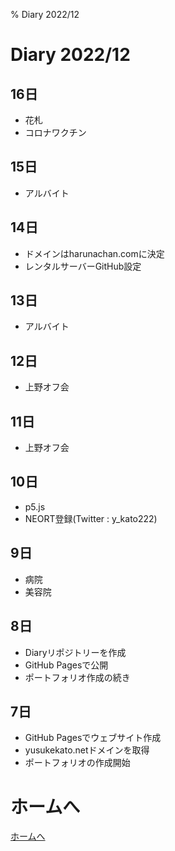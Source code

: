% Diary 2022/12

# Diary 2022/12

## 16日

- 花札
- コロナワクチン

## 15日

- アルバイト

## 14日

- ドメインはharunachan.comに決定
- レンタルサーバーGitHub設定

## 13日

- アルバイト

## 12日

- 上野オフ会

## 11日

- 上野オフ会

## 10日

- p5.js
- NEORT登録(Twitter : y_kato222)

## 9日

- 病院
- 美容院

## 8日

- Diaryリポジトリーを作成
- GitHub Pagesで公開
- ポートフォリオ作成の続き

## 7日

- GitHub Pagesでウェブサイト作成
- yusukekato.netドメインを取得
- ポートフォリオの作成開始

# ホームへ

[ホームへ](https://harunachan.com/)
